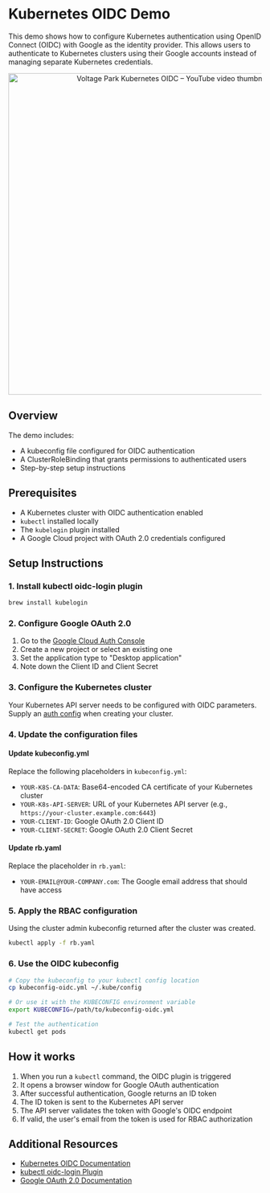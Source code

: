 # Kubernetes OIDC Demo

This demo shows how to configure Kubernetes authentication using OpenID Connect (OIDC) with Google as the identity provider. This allows users to authenticate to Kubernetes clusters using their Google accounts instead of managing separate Kubernetes credentials.


<p align="center">
  <a href="https://www.youtube.com/watch?v=2P0EBhnGcW0" target="_blank">
    <img src="https://img.youtube.com/vi/2P0EBhnGcW0/hqdefault.jpg" alt="Voltage Park Kubernetes OIDC – YouTube video thumbnail" width="640" />
  </a>
</p>

## Overview

The demo includes:
- A kubeconfig file configured for OIDC authentication
- A ClusterRoleBinding that grants permissions to authenticated users
- Step-by-step setup instructions

## Prerequisites

- A Kubernetes cluster with OIDC authentication enabled
- `kubectl` installed locally
- The `kubelogin` plugin installed
- A Google Cloud project with OAuth 2.0 credentials configured

## Setup Instructions

### 1. Install kubectl oidc-login plugin

```bash
brew install kubelogin
```

### 2. Configure Google OAuth 2.0

1. Go to the [Google Cloud Auth Console](https://console.cloud.google.com/auth/overview)
2. Create a new project or select an existing one
3. Set the application type to "Desktop application"
4. Note down the Client ID and Client Secret

### 3. Configure the Kubernetes cluster

Your Kubernetes API server needs to be configured with OIDC parameters. Supply an [auth config](/kubernetes/oidc/auth-config.yaml) when creating your cluster.

### 4. Update the configuration files

#### Update kubeconfig.yml

Replace the following placeholders in `kubeconfig.yml`:
- `YOUR-K8S-CA-DATA`: Base64-encoded CA certificate of your Kubernetes cluster
- `YOUR-K8s-API-SERVER`: URL of your Kubernetes API server (e.g., `https://your-cluster.example.com:6443`)
- `YOUR-CLIENT-ID`: Google OAuth 2.0 Client ID
- `YOUR-CLIENT-SECRET`: Google OAuth 2.0 Client Secret

#### Update rb.yaml

Replace the placeholder in `rb.yaml`:
- `YOUR-EMAIL@YOUR-COMPANY.com`: The Google email address that should have access

### 5. Apply the RBAC configuration

Using the cluster admin kubeconfig returned after the cluster was created.

```bash
kubectl apply -f rb.yaml
```

### 6. Use the OIDC kubeconfig

```bash
# Copy the kubeconfig to your kubectl config location
cp kubeconfig-oidc.yml ~/.kube/config

# Or use it with the KUBECONFIG environment variable
export KUBECONFIG=/path/to/kubeconfig-oidc.yml

# Test the authentication
kubectl get pods
```

## How it works

1. When you run a `kubectl` command, the OIDC plugin is triggered
2. It opens a browser window for Google OAuth authentication
3. After successful authentication, Google returns an ID token
4. The ID token is sent to the Kubernetes API server
5. The API server validates the token with Google's OIDC endpoint
6. If valid, the user's email from the token is used for RBAC authorization

## Additional Resources

- [Kubernetes OIDC Documentation](https://kubernetes.io/docs/reference/access-authn-authz/authentication/#openid-connect-tokens)
- [kubectl oidc-login Plugin](https://github.com/int128/kubelogin)
- [Google OAuth 2.0 Documentation](https://developers.google.com/identity/protocols/oauth2)